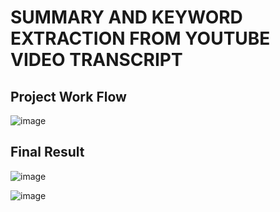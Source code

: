 # SUMMARY AND KEYWORD EXTRACTION FROM YOUTUBE VIDEO TRANSCRIPT
## Project Work Flow
![image](https://github.com/user-attachments/assets/29fbf838-f425-4ecc-b485-f445ed59c005)
## Final Result
![image](https://github.com/user-attachments/assets/4c42b651-dff5-4ebc-8121-d7956820bdfb)

![image](https://github.com/user-attachments/assets/23affbcc-34c7-4a11-81b1-0e04a6c14eb1)
